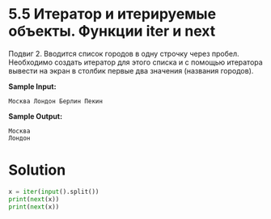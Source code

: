 # 5.5 Итератор и итерируемые объекты. Функции iter и next

Подвиг 2. Вводится список городов в одну строчку через пробел. Необходимо создать итератор для этого списка и с помощью
итератора вывести на экран в столбик первые два значения (названия городов).

**Sample Input:**

```
Москва Лондон Берлин Пекин
```

**Sample Output:**

```
Москва
Лондон
```

# Solution

```python
x = iter(input().split())
print(next(x))
print(next(x))
```